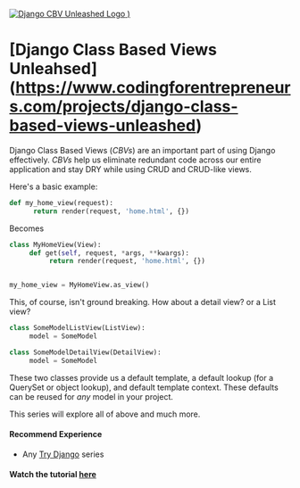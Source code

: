 [![Django CBV Unleashed Logo](https://static.codingforentrepreneurs.com/media/projects/django-class-based-views-unleashed/images/share/Django_Class_Based_Views_Unleashed_shar.jpg)
)](https://www.codingforentrepreneurs.com/projects/django-class-based-views-unleashed)

# [Django Class Based Views Unleahsed] (https://www.codingforentrepreneurs.com/projects/django-class-based-views-unleashed)

Django Class Based Views (*CBVs*) are an important part of using Django effectively.  *CBVs* help us eliminate redundant code across our entire application and stay DRY while using CRUD and CRUD-like views. 

Here's a basic example:

```python
def my_home_view(request):
      return render(request, 'home.html', {})
```
Becomes

```python
class MyHomeView(View):
     def get(self, request, *args, **kwargs):
          return render(request, 'home.html', {})


my_home_view = MyHomeView.as_view()
```

This, of course, isn't ground breaking. How about a detail view? or a List view?


```python
class SomeModelListView(ListView):
     model = SomeModel
```

```python
class SomeModelDetailView(DetailView):
     model = SomeModel
```

These two classes provide us a default template, a default lookup (for a QuerySet or object lookup), and  default template context. These defaults can be reused for *any* model in your project. 

This series will explore all of above and much more.

#### Recommend Experience
- Any [Try Django](https://cfe.sh/topics/try-django) series


#### Watch the tutorial [here](https://www.codingforentrepreneurs.com/projects/django-class-based-views-unleashed)
